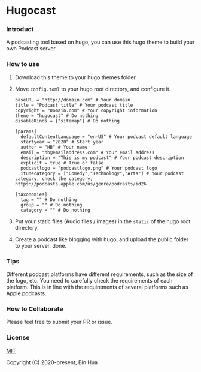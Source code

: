 # Hugocast

### Introduct

A podcasting tool based on hugo, you can use this hugo theme to build your own Podcast server.

### How to use

1. Download this theme to your hugo themes folder.

2. Move `config.toml` to your hugo root directory, and configure it.

	```
	baseURL = "http://domain.com" # Your domain
	title = "Podcast title" # Your podcast title
	copyright = "Domain.com" # Your copyright information
	theme = "hugocast" # Do nothing
	disableKinds = ["sitemap"] # Do nothing

	[params]
	  defaultContentLanguage = "en-US" # Your podcast default language
	  startyear = "2020" # Start year
	  author = "HB" # Your name
	  email = "hb@emailaddress.com" # Your email address
	  description = "This is my podcast" # Your podcast description
	  explicit = true # True or false
	  podcastlogo = "podcastlogo.png" # Your podcast logo
	  itunecategory = ["Comedy","Technology","Arts"] # Your podcast category, check the category, https://podcasts.apple.com/us/genre/podcasts/id26

	[taxonomies]
	  tag = "" # Do nothing
	  group = "" # Do nothing
	  category = "" # Do nothing
	```

3. Put your static files (Audio files / images) in the `static` of the hugo root directory.

4. Create a podcast like blogging with hugo, and upload the public folder to your server, done.

### Tips

Different podcast platforms have different requirements, such as the size of the logo, etc. You need to carefully check the requirements of each platform. This is in line with the requirements of several platforms such as Apple podcasts.

### How to Collaborate

Please feel free to submit your PR or issue.

### License

[MIT](LICENSE)

Copyright (C) 2020-present, Bin Hua 
